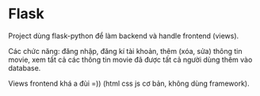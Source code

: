 # Flask

Project dùng flask-python để làm backend và handle frontend (views).

Các chức năng: đăng nhập, đăng kí tài khoản, thêm (xóa, sửa) thông tin movie, xem tất cả các thông tin movie đã được tất cả người dùng thêm vào database.

Views frontend khá a đùi =)) (html css js cơ bản, không dùng framework).


